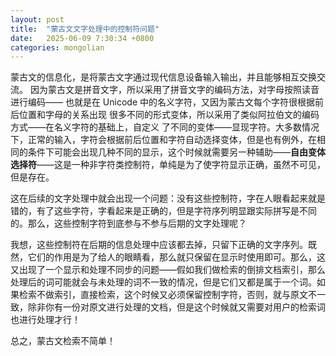 ```yaml
---
layout: post
title:  "蒙古文文字处理中的控制符问题"
date:   2025-06-09 7:30:34 +0800
categories: mongolian
---
```


蒙古文的信息化，是将蒙古文字通过现代信息设备输入输出，并且能够相互交换交流。
因为蒙古文是拼音文字，所以采用了拼音文字的编码方法，对字母按照读音进行编码——
也就是在 Unicode 中的名义字符，又因为蒙古文每个字符很根据前后位置和字母的关系出现
很多不同的形式变体，所以采用了类似阿拉伯文的编码方式——在名义字符的基础上，自定义
了不同的变体——显现字符。大多数情况下，正常的输入，字符会根据前后位置和字符自动选择变体，但是也有例外，在相同的条件下可能会出现几种不同的显示，这个时候就需要另一种辅助——**自由变体选择符**——这是一种非字符类控制符，单纯是为了使字符显示正确，虽然不可见，但是存在。

这在后续的文字处理中就会出现一个问题：没有这些控制符，字在人眼看起来就是错的，有了这些字符，字看起来是正确的，但是字符序列明显跟实际拼写是不同的。那么，这些控制字符到底参与不参与后期的文字处理呢？

我想，这些控制符在后期的信息处理中应该都去掉，只留下正确的文字序列。既然，它们的作用是为了给人的眼睛看，那么就只保留在显示时使用即可。那么，这又出现了一个显示和处理不同步的问题——假如我们做检索的倒排文档索引，那么处理后的词可能就会与未处理的词不一致的情况，但是它们又都是属于一个词。如果检索不做索引，直接检索，这个时候又必须保留控制字符，否则，就与原文不一致，除非你有一份对原文进行处理的文档，但是这个时候就又需要对用户的检索词也进行处理才行！

总之，蒙古文检索不简单！
